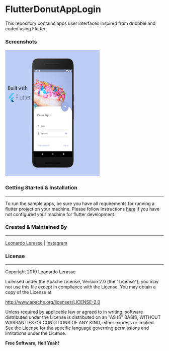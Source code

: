 # FlutterDonutAppLogin

This repository contains apps user interfaces inspired from dribbble and coded using Flutter.

### Screenshots

<img src="https://github.com/leonardo-d3v/FlutterDonutAppLogin/blob/master/images/image01.png" width="300px" height="400px">

### Getting Started & Installation
---
To run the sample apps, be sure you have all requirements for running a flutter project on your machine. Please follow instructions [here](https://flutter.dev/docs/get-started/install) if you have not configured your machine for flutter development.

<!--### Plugins on [pub.dev](https://pub.dev/)
----
| Plugin | Link |
| ------ | ------ |
| Flutter Icons | [flutter_icons](https://pub.dev/packages/flutter_icons) |-->

### Created & Maintained By
----
[Leonardo Lerasse](https://github.com/leonardo-d3v) | [Instagram](https://www.instagram.com/leo_nardo.dev/)
### License
----
Copyright 2019 Leonardo Lerasse

Licensed under the Apache License, Version 2.0 (the "License");
you may not use this file except in compliance with the License.
You may obtain a copy of the License at

   http://www.apache.org/licenses/LICENSE-2.0

Unless required by applicable law or agreed to in writing, software
distributed under the License is distributed on an "AS IS" BASIS,
WITHOUT WARRANTIES OR CONDITIONS OF ANY KIND, either express or implied.
See the License for the specific language governing permissions and
limitations under the License.

**Free Software, Hell Yeah!**
